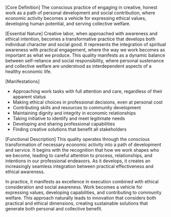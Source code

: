 [Core Definition]
The conscious practice of engaging in creative, honest work as a path of personal development and social contribution, where economic activity becomes a vehicle for expressing ethical values, developing human potential, and serving collective welfare.

[Essential Nature]
Creative labor, when approached with awareness and ethical intention, becomes a transformative practice that develops both individual character and social good. It represents the integration of spiritual awareness with practical engagement, where the way we work becomes as important as what we produce. This quality manifests as a dynamic balance between self-reliance and social responsibility, where personal sustenance and collective welfare are understood as interdependent aspects of a healthy economic life.

[Manifestations]
- Approaching work tasks with full attention and care, regardless of their apparent status
- Making ethical choices in professional decisions, even at personal cost
- Contributing skills and resources to community development
- Maintaining dignity and integrity in economic relationships
- Taking initiative to identify and meet legitimate needs
- Developing and sharing professional capabilities
- Finding creative solutions that benefit all stakeholders

[Functional Description]
This quality operates through the conscious transformation of necessary economic activity into a path of development and service. It begins with the recognition that how we work shapes who we become, leading to careful attention to process, relationships, and intentions in our professional endeavors. As it develops, it creates an increasingly seamless integration between practical effectiveness and ethical awareness.

In practice, it manifests as excellence in execution combined with ethical consideration and social awareness. Work becomes a vehicle for expressing values, developing capabilities, and contributing to community welfare. This approach naturally leads to innovation that considers both practical and ethical dimensions, creating sustainable solutions that generate both personal and collective benefit.